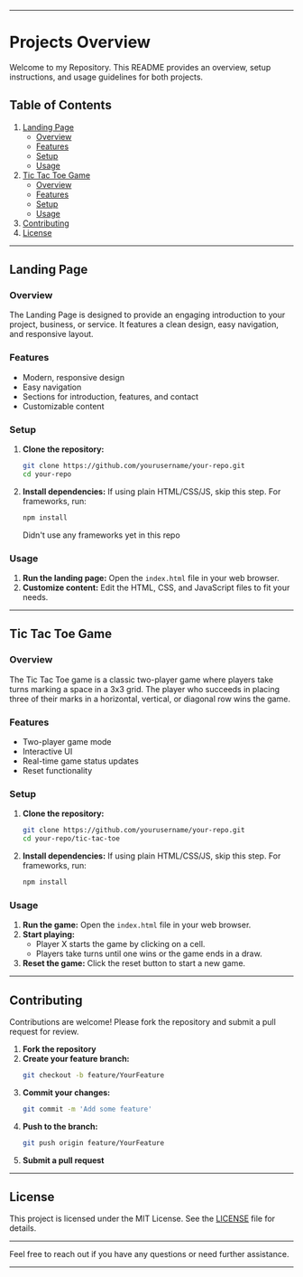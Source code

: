 
---

# Projects Overview

Welcome to my Repository. This README provides an overview, setup instructions, and usage guidelines for both projects.

## Table of Contents
1. [Landing Page](#landing-page)
    - [Overview](#overview-1)
    - [Features](#features-1)
    - [Setup](#setup-1)
    - [Usage](#usage-1)
2. [Tic Tac Toe Game](#tic-tac-toe-game)
    - [Overview](#overview)
    - [Features](#features)
    - [Setup](#setup)
    - [Usage](#usage)
3. [Contributing](#contributing)
4. [License](#license)

---

## Landing Page

### Overview
The Landing Page is designed to provide an engaging introduction to your project, business, or service. It features a clean design, easy navigation, and responsive layout.

### Features
- Modern, responsive design
- Easy navigation
- Sections for introduction, features, and contact
- Customizable content

### Setup
1. **Clone the repository:**
   ```sh
   git clone https://github.com/yourusername/your-repo.git
   cd your-repo
   ```
2. **Install dependencies:**
   If using plain HTML/CSS/JS, skip this step. For frameworks, run:
   ```sh
   npm install
   ```
   Didn't use any frameworks yet in this repo

### Usage
1. **Run the landing page:**
   Open the `index.html` file in your web browser.
2. **Customize content:**
   Edit the HTML, CSS, and JavaScript files to fit your needs.

---

## Tic Tac Toe Game

### Overview
The Tic Tac Toe game is a classic two-player game where players take turns marking a space in a 3x3 grid. The player who succeeds in placing three of their marks in a horizontal, vertical, or diagonal row wins the game.

### Features
- Two-player game mode
- Interactive UI
- Real-time game status updates
- Reset functionality

### Setup
1. **Clone the repository:**
   ```sh
   git clone https://github.com/yourusername/your-repo.git
   cd your-repo/tic-tac-toe
   ```
2. **Install dependencies:**
   If using plain HTML/CSS/JS, skip this step. For frameworks, run:
   ```sh
   npm install
   ```

### Usage
1. **Run the game:**
   Open the `index.html` file in your web browser.
2. **Start playing:**
   - Player X starts the game by clicking on a cell.
   - Players take turns until one wins or the game ends in a draw.
3. **Reset the game:**
   Click the reset button to start a new game.

---

## Contributing
Contributions are welcome! Please fork the repository and submit a pull request for review.

1. **Fork the repository**
2. **Create your feature branch:**
   ```sh
   git checkout -b feature/YourFeature
   ```
3. **Commit your changes:**
   ```sh
   git commit -m 'Add some feature'
   ```
4. **Push to the branch:**
   ```sh
   git push origin feature/YourFeature
   ```
5. **Submit a pull request**

---

## License
This project is licensed under the MIT License. See the [LICENSE](LICENSE) file for details.

---

Feel free to reach out if you have any questions or need further assistance.

---
